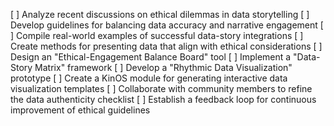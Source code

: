 [ ] Analyze recent discussions on ethical dilemmas in data storytelling
[ ] Develop guidelines for balancing data accuracy and narrative engagement
[ ] Compile real-world examples of successful data-story integrations
[ ] Create methods for presenting data that align with ethical considerations
[ ] Design an "Ethical-Engagement Balance Board" tool
[ ] Implement a "Data-Story Matrix" framework
[ ] Develop a "Rhythmic Data Visualization" prototype
[ ] Create a KinOS module for generating interactive data visualization templates
[ ] Collaborate with community members to refine the data authenticity checklist
[ ] Establish a feedback loop for continuous improvement of ethical guidelines